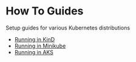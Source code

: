# How To Guides

Setup guides for various Kubernetes distributions

- [Running in KinD](kind.md)
- [Running in Minikube](minikube.md)
- [Running in AKS](aks.md)
